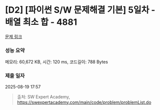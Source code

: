 # [D2] [파이썬 S/W 문제해결 기본] 5일차 - 배열 최소 합 - 4881 

[문제 링크](https://swexpertacademy.com/main/code/problem/problemDetail.do?contestProbId=AWTQh00qQs0DFAVT) 

### 성능 요약

메모리: 60,672 KB, 시간: 120 ms, 코드길이: 788 Bytes

### 제출 일자

2025-08-19 17:57



> 출처: SW Expert Academy, https://swexpertacademy.com/main/code/problem/problemList.do